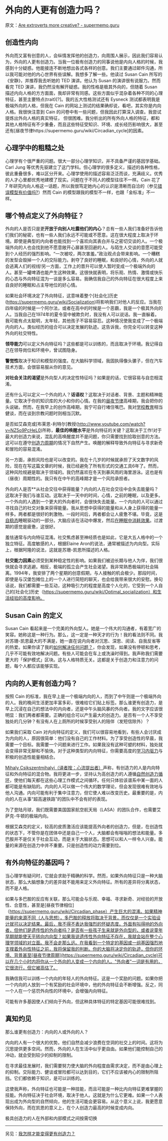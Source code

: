 # 外向的人更有创造力吗？

原文：[Are extroverts more creative? - supermemo.guru](https://supermemo.guru/wiki/Are_extroverts_more_creative%3F)

## 创造性内向

外向而又富有创意的人，会纵情发挥他的创造力，向周围人展示，因此我们容易认为，外向的人更有创造力。当我一位极有创造力的同事说他是内向人格的时候，我感到十分疑惑。他能接连不断地想出各式各样的创意。我们主要通过邮件沟通，所以我可能对他的内心世界有些误解。我想多了解一些。他读过 Susan Cain 所写的《安静》，并推荐我去听她的 TED 演讲。他认为 Susan 的演讲很有说服力。然而看完 TED 演讲，我仍然没有解开疑惑。我的性格是极其外向的，但随着 Susan 描述内向人格的方方面面，我却非常有同感。这些方面似乎混杂着各种不同的心理特征，甚至主要特点(trait)[?]。我的五大性格测试还有 Eysneck 测试都表明我是极端外向的人格，但我在 Cain 的网站上测试的结果确却说，看吧，其实你是内向人格。我很快注意到 Cain 的问卷中有一些问题，但我因此打算深入调查。我尝试提炼出外向人格的真实特征， 但很困难。我分析出的所有外向人格的特征，都和其他人格特征有不少重叠，而且这些特征受知识、环境、成长经历影响很大，甚至还有[昼夜节律https://supermemo.guru/wiki/Circadian_cycle]的因素。

## 心理学中的粗糙之处

心理学有个很严重的问题。很大一部分心理学知识，并不具备严谨的基因学基础。Carl Jung 等优秀先驱建立了这门学科。但心理学的很多定义，描述的各种性格，彼此重叠很多，难以区分开来。心理学使用的描述容易泛泛而谈，充满歧义。优秀的人才心里都优秀地建模了现实。问题在于不同人的模型往往不一样。Cain 花了 7 年研究内向人格这一话题，所以我很笃定她内心的认识是清晰而自洽的（参见[错误模型有价值吗?](https://supermemo.guru/wiki/What's_the_value_of_wrong_models%3F)）然而 Cain 的模型跟我的模型不一样，也跟「金标准」不一样。

## 哪个特点定义了外向特征？

外向的人是否只是更**开放于向别人吐露他们的内心**？总有一些人我们准备好告诉他们我们的秘密，也有一些人我们永远不可能或不愿意。这在很大程度上取决于环境。即使是典型的内向者也能找到一个喜欢向其表白并与之密切交谈的人。一个极端外向的人也会找到他不愿意敞开心扉甚至回避的人。与陌生人交谈的意愿可能受到个人经历的强烈影响。“一次被咬，两次害羞。”政治观点会带来影响。一个糟糕的发型会毁掉一个人的交际能力。剥夺了良好的睡眠，和良好的心情，外向的人就会逃离人们的视线!另一方面，工作上的晋升可以使人暂时变成一个极端外向的人。甚至一罐啤酒也能产生这种效果。这很快就表明，将乐观、热情、激情或快乐的心态与外向特征混为一谈是多么容易。我确信我自己的外向特征在很大程度上来自良好的睡眠和占主导地位的好心情。

如果社会环境决定了外向特征，这意味着整个[社会化]历史(https://supermemo.guru/wiki/Socialization)将影响我们对他人的反应。当我在四年级的时候是一个阿尔法，或者在高中的时候是一个恶霸，我是一个极其外向的人。当我自己在1974年的夏令营中被欺负时，我没有人可以说话。我一直躲着。我可能有点太聪明，太年轻，其他孩子不容易容忍。这种情况使我变成了一个极端内向的人。类似经历的组合可以决定发展的轨迹。这告诉我，你完全可以转变这种外向的社交特性。

**领导能力**可以定义外向特征吗？这些都是可以训练的，而且取决于环境。我记得自己在领导岗位和环境中，曾试图隐身。

**警觉性**取决于知识和模型的强度。在大脑科学领域，我固执得像头骡子，但在汽车技术方面，会很容易服从你的意见。

**对社会关注的渴望**是外向型人的决定性特征吗？如果是的话，它很容易与自恋相混淆。

还有什么可以定义一个外向的人？**话语权**？这取决于对话者、背景、主题和精神能量。它取决于你的知识库的大小和你的心情。在我的[昼夜节律](https://supermemo.guru/wiki/Circadian)高峰期，我会把你的头说破。然而，在我早上的创作高峰期，我宁可自行堵住嘴巴。我对[学校教育](https://supermemo.guru/wiki/Problem_of_schooling)相当健谈，而在谈到宗教问题时则相当沉默。

是否如艾森克或[布莱恩-利特尔]教授(http://www.youtube.com/watch?v=NZ5o9PcHeL0)所称，**最佳的唤醒水平**是外向特征的关键？这取决于工作!对于最大的创造力来说，混乱的高唤醒度并不是问题，你只需要找到拾取创意的方法。这可以在遵守[创造力周期](https://supermemo.guru/wiki/Creativity_cycle)的情况下自然产生。唤醒的解释导致外向特征与寻求新奇和冒险的容易混淆。

另一方面，承担风险也是可以改变的。我在十几岁的时候就承担了天文数字的风险，现在在写这篇文章的时候，我已经避免了所有形式的交通工具6年了。然而，这种风险规避是取决于领域的。我仍然喜欢在冬天到暴风雨的海里游泳。这也是有（昼夜）周期性的。我只有在中午的高峰期才是一个风险承担者。

外向的人是否**从社会交往中获得能量？内向的人在社会交往中会失去能量吗？这取决于我们与谁互动。这取决于一天中的时间，心情，之前的睡眠，以及更多。一个外向的人遇到一个更大的外向者时，会很快失去能量。一个内向的人可以通过寻找自己的社交对象来获得能量。我从思想中获得的能量和从人身上获得的能量一样多。两者都是很好的刺激物。一段时间后，两者都会让人疲惫不堪。毕竟，这是[自稳态](https://supermemo.guru/wiki/Homeostatic)睡眠驱动的一部分。大脑应该在活动中爆发，然后[在睡眠中消耗效果](https://supermemo.guru/wiki/Neural_optimization_in_sleep)。过渡期的感觉是疲惫，这很好。

羞怯通常与内向特征混淆。社交焦虑甚至神经质也是如此，它是大五人格中的一个独立特征。高度敏感的人，根据Elaine Aron的说法，通常被描述为内向型。实际上，根据阿隆的说法，这就是苏珊-凯恩所描述的人格。

**社交能力因素**必须受到某种稳定性的影响。如果我们被迫长期与他人为伴，我们很快就会寻求逃避。相反，极端的孤立会产生社会渴望。我非常熟悉极端的社会隔离。1994年，我安排了两个星期的创意假期，与人接触的机会极少。那段时间，即使是与汉堡包摊位上的一个人进行简短的聊天，也会给我带来很大的安慰。换句话说，我们都需要一些互动，这种吸引力的程度是高度个人化的，它受到一个人自己的[社会化]历史（https://supermemo.guru/wiki/Optimal_socialization）和生活经验的高度影响。

## Susan Cain 的定义

Susan Cain 看起来是一个完美的外向型人。她是一个伟大的沟通者，有着宽广的笑容。她称这是一种行为。那么，这一定是一种天才的行为！我的看法则不同。我对苏珊-凯恩最大的不满是，她一直在说内向者对沉思、深思、阅读、自我反省等的热爱。如果你读了我的[如何解决任何问题？](https://supermemo.guru/wiki/How_to_solve_any_problem%3F)，你会发现，如果没有停顿和思考，几乎不可能有效地解决问题。有些人可能会在车上或洗澡时得到。我声称我们需要更大的「保护模式」区块。这与人格特质无关。这都是关于创造力和注意力的问题，每个人都应该能够实现。

## 内向的人更有创造力吗？

按照 Cain 的标准，我在早上是一个极端内向的人，而到了中午则是一个极端外向的人。我的晚间生活更加丰富多彩，很难给它们贴上标签。那么谁更有创造力，是早上沉浸在自己的想法中的内向者，还是中午头脑风暴的外向者。我的文字应该很明显：我们两者都需要。正确的组合可以产生最大的创造力。是否有一个人不享受独处的几分钟？有没有人在上厕所的时候享受别人的陪伴（发短信除外）？

如果我们采取 Cain 对内向特征的定义，我们可以很容易地看到，有些人会讨厌成为内向的人，原因很简单：他们没有自己的工作材料。为了享受创造性的早晨，我需要一个目标。我需要一个问题来进行工作。如果我没有这种可塑的材料，独处就会变得非常无聊和不愉快。对于这种类型的内向特征，你需要高度的[学习内驱力](https://supermemo.guru/wiki/Learn_drive)与积极的创造性能量相结合。

[Mihaly Csikszentmihalyi（译者按：心流提出者）](https://en.wikipedia.org/wiki/Mihaly_Csikszentmihalyi)声称，有创造力的人是内向特征和外向特征的混合物。我将更进一步，坚持认为高创造力的人遵循[自然创造力循环](https://supermemo.guru/wiki/Natural_creativity_cycle)，使他们每天都在这些心理工作模式之间循环。任何只体验该谱系中某一面的人都可能是有缺陷的。内向的人可以做一个伟大的数学理论，但会发现很难有效地与他人沟通。内向可能有利于集中注意力，但它使人难以改变历史。最重要的是，内向的人在从事“超高速铁路”的团队中不会有好的表现。

为了登陆月球，我们既需要美国国家航空航天局（LASA）的团队合作，也需要艾萨克-牛顿的极端内向。

根据艾森克的定义，较高的皮质激活应该能提高外向者的创造力，但是，在创造性的状态下，不管你是在团体中还是自己一个人，大脑都会有嗡嗡的想法和能量。多巴胺并不是仅关于社会互动，而是关于大脑状态。思想可以和人一样令人兴奋。能量的来源在创造力中并不重要。只是创造性的动力需要到位。

## 有外向特征的基因吗？

当心理学有疑问时，它就会求助于精确的科学。然而，如果外向特征只是一种大脑状态，那么大脑想象力的差异就不能用来定义外向特征。所有的差异将分离状态，而不是人格。

如果与多巴胺的反应有关联，那么可能会与乐观、幸福、寻求新奇、对经验的开放性、合意性，甚至是[昼夜节律相位]（https://supermemo.guru/wiki/Circadian_phase）产生巨大的混淆。如果精神能量的来源不同（人与思想），多巴胺的释放将取决于背景，而仅仅是一个实验设计就可以决定结果。最后，我不得不表达我强烈的怀疑态度。外面有叫得响的外向者，但他们是遗传性的外向者吗？是否有一些孩子生来就是外向型的，或者说童年早期就能使天平转向内向型？如果我说遗传性外向特征不存在，我就会站在整个心理学领域的对立面。我不会走那么远。在我看到一个特定的基因或一组基因强烈地支撑着外向性特征之前，我将保留我的判断。你的大脑将决定你的轨迹，但你的环境、背景甚至[昼夜节律周期](https://supermemo.guru/wiki/Circadian_cycle)可以在几个小时内将你从一个外向的人变成一个内向的人。"外向者"一词是有用的，它很流行，但它被高估了。

我确信我可以训练一个内向的年轻人的外向特征。这是一个奖励的问题。如果你把一个内向的人放到一个有奖励的社会环境中，他的外向特征会不断增强。反之，同一个人在一个惩罚外向性的环境中，会增强内向特征。

可能有许多基因使人们倾向于外向，但这种具体特征的特定基因可能很难找到。

## 真知灼见

那么谁更有创造力：内向的人或外向的人？

内向的人有一个很大的优势。他们自然会减少浪费在空洞的社交上的时间。这将为沉思提供更多空间。然而，外向的人在生活中似乎更自由。如果他们能控制自己的冲动，就会受到较少的抑制的限制。

在寻求最佳发展时，我们需要努力使大脑的外向程度由需求决定，而不是由心理上的抑制。交际能力、健谈或冒险都可以达到目的，它们不应该被内心的限制所阻挡。它们都依赖于知识，是可以训练的。

这使我声称，外向特征也可能是一种技能，而且可能是一种比内向特征更难掌握的技能。外向特征决于社会环境，取决于他人。这就是为什么它更难。如果一个人表现出成为外向型的自然倾向，他的生活可能会更容易。从这个意义上说，我更愿意保持外向，而在凯恩的意义上，在个人创造力最高的时候变成内向。

极具创造力的人在外部和内部模式之间按需切换

------

另见：[我怎样才能变得更有创造力？](https://supermemo.guru/wiki/How_can_I_become_more_creative%3F)